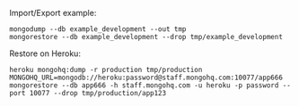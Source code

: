 Import/Export example:

    mongodump --db example_development --out tmp
    mongorestore --db example_development --drop tmp/example_development

Restore on Heroku:

    heroku mongohq:dump -r production tmp/production
    MONGOHQ_URL=mongodb://heroku:password@staff.mongohq.com:10077/app666
    mongorestore --db app666 -h staff.mongohq.com -u heroku -p password --port 10077 --drop tmp/production/app123
